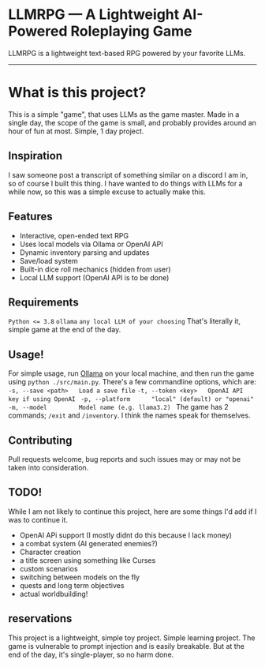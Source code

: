 # LLMRPG — A Lightweight AI-Powered Roleplaying Game

LLMRPG is a lightweight text-based RPG powered by your favorite LLMs.

---
# What is this project?
This is a simple "game", that uses LLMs as the game master. Made in a single day, the scope of the game is small, and probably provides around an hour of fun at most. Simple, 1 day project. 

## Inspiration
I saw someone post a transcript of something similar on a discord I am in, so of course I built this thing. I have wanted to do things with LLMs for a while now, so this was a simple excuse to actually make this.  

## Features
- Interactive, open-ended text RPG
- Uses local models via Ollama or OpenAI API
- Dynamic inventory parsing and updates
- Save/load system
- Built-in dice roll mechanics (hidden from user)
- Local LLM support (OpenAI API is to be done)

## Requirements
`Python <= 3.8`
`ollama`
`any local LLM of your choosing`
That's literally it, simple game at the end of the day.

## Usage!
For simple usage, run [Ollama](https://ollama.com/) on your local machine, and then run the game using `python ./src/main.py`. There's a few commandline options, which are:
`-s, --save <path>   Load a save file`
`-t, --token <key>   OpenAI API key if using OpenAI `
`-p, --platform      "local" (default) or "openai"`
`-m, --model         Model name (e.g. llama3.2) `
The game has 2 commands; `/exit` and `/inventory`. I think the names speak for themselves.

## Contributing
Pull requests welcome, bug reports and such issues may or may not be taken into consideration.

## TODO!
While I am not likely to continue this project, here are some things I'd add if I was to continue it.

- OpenAI APi support (I mostly didnt do this because I lack money)
- a combat system (AI generated enemies?)
- Character creation
- a title screen using something like Curses
- custom scenarios
- switching between models on the fly
- quests and long term objectives
- actual worldbuilding!

## reservations
This project is a lightweight, simple toy project. Simple learning project. The game is vulnerable to prompt injection and is easily breakable. But at the end of the day, it's single-player, so no harm done. 
